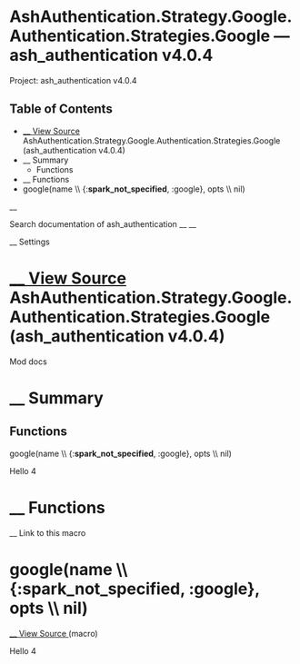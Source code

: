 # AshAuthentication.Strategy.Google.Authentication.Strategies.Google — ash_authentication v4.0.4

Project: ash_authentication v4.0.4

## Table of Contents

- [ __ View Source ](external_link) AshAuthentication.Strategy.Google.Authentication.Strategies.Google (ash_authentication v4.0.4)
- __ Summary
  - Functions
- __ Functions
- google(name \\\ {:__spark_not_specified__, :google}, opts \\\ nil)

__

Search documentation of ash_authentication __ __

__ Settings

#  [ __ View Source ](external_link) AshAuthentication.Strategy.Google.Authentication.Strategies.Google (ash_authentication v4.0.4)

Mod docs

#  __ Summary

##  Functions

google(name \\\ {:__spark_not_specified__, :google}, opts \\\ nil)

Hello 4

#  __ Functions

__ Link to this macro

# google(name \\\ {:__spark_not_specified__, :google}, opts \\\ nil)

[ __ View Source ](external_link) (macro)

Hello 4
